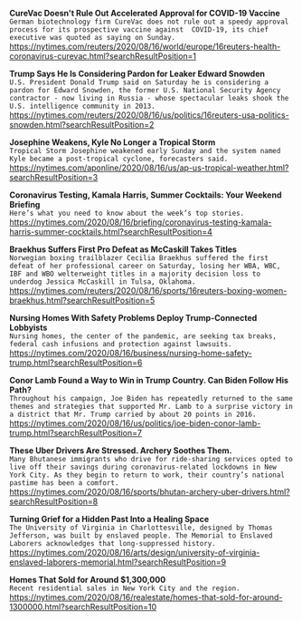 **CureVac Doesn't Rule Out Accelerated Approval for COVID-19 Vaccine**\
`German biotechnology firm CureVac does not rule out a speedy approval process for its prospective vaccine against  COVID-19, its chief executive was quoted as saying on Sunday.`\
https://nytimes.com/reuters/2020/08/16/world/europe/16reuters-health-coronavirus-curevac.html?searchResultPosition=1

**Trump Says He Is Considering Pardon for Leaker Edward Snowden**\
`U.S. President Donald Trump said on Saturday he is considering a pardon for Edward Snowden, the former U.S. National Security Agency contractor - now living in Russia - whose spectacular leaks shook the U.S. intelligence community in 2013.`\
https://nytimes.com/reuters/2020/08/16/us/politics/16reuters-usa-politics-snowden.html?searchResultPosition=2

**Josephine Weakens, Kyle No Longer a Tropical Storm**\
`Tropical Storm Josephine weakened early Sunday and the system named Kyle became a post-tropical cyclone, forecasters said.`\
https://nytimes.com/aponline/2020/08/16/us/ap-us-tropical-weather.html?searchResultPosition=3

**Coronavirus Testing, Kamala Harris, Summer Cocktails: Your Weekend Briefing**\
`Here’s what you need to know about the week’s top stories.`\
https://nytimes.com/2020/08/16/briefing/coronavirus-testing-kamala-harris-summer-cocktails.html?searchResultPosition=4

**Braekhus Suffers First Pro Defeat as McCaskill Takes Titles**\
`Norwegian boxing trailblazer Cecilia Braekhus suffered the first defeat of her professional career on Saturday, losing her WBA, WBC, IBF and WBO welterweight titles in a majority decision loss to underdog Jessica McCaskill in Tulsa, Oklahoma.`\
https://nytimes.com/reuters/2020/08/16/sports/16reuters-boxing-women-braekhus.html?searchResultPosition=5

**Nursing Homes With Safety Problems Deploy Trump-Connected Lobbyists**\
`Nursing homes, the center of the pandemic, are seeking tax breaks, federal cash infusions and protection against lawsuits.`\
https://nytimes.com/2020/08/16/business/nursing-home-safety-trump.html?searchResultPosition=6

**Conor Lamb Found a Way to Win in Trump Country. Can Biden Follow His Path?**\
`Throughout his campaign, Joe Biden has repeatedly returned to the same themes and strategies that supported Mr. Lamb to a surprise victory in a district that Mr. Trump carried by about 20 points in 2016.`\
https://nytimes.com/2020/08/16/us/politics/joe-biden-conor-lamb-trump.html?searchResultPosition=7

**These Uber Drivers Are Stressed. Archery Soothes Them.**\
`Many Bhutanese immigrants who drive for ride-sharing services opted to live off their savings during coronavirus-related lockdowns in New York City. As they begin to return to work, their country’s national pastime has been a comfort.`\
https://nytimes.com/2020/08/16/sports/bhutan-archery-uber-drivers.html?searchResultPosition=8

**Turning Grief for a Hidden Past Into a Healing Space**\
`The University of Virginia in Charlottesville, designed by Thomas Jefferson, was built by enslaved people. The Memorial to Enslaved Laborers acknowledges that long-suppressed history.`\
https://nytimes.com/2020/08/16/arts/design/university-of-virginia-enslaved-laborers-memorial.html?searchResultPosition=9

**Homes That Sold for Around $1,300,000**\
`Recent residential sales in New York City and the region.`\
https://nytimes.com/2020/08/16/realestate/homes-that-sold-for-around-1300000.html?searchResultPosition=10

